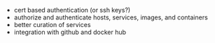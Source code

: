 - cert based authentication (or ssh keys?)
- authorize and authenticate hosts, services, images, and containers
- better curation of services
- integration with github and docker hub
